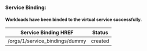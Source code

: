### Service Binding:
#### Workloads have been binded to the virtual service successfully.
|Service Binding HREF|Status|
|---|---|
| /orgs/1/service_bindings/dummy | created |
